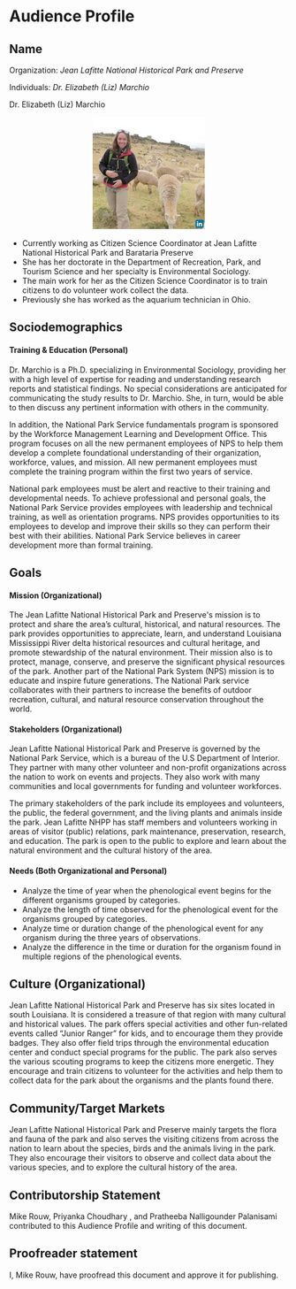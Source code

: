 # Audience Profile

## Name
Organization: _Jean Lafitte National Historical Park and Preserve_

Individuals: _Dr. Elizabeth (Liz) Marchio_

Dr. Elizabeth (Liz) Marchio  

<p align="center">
  <img src="https://github.com/priya0318/PartsPerMillion/blob/master/Audience%20Profile/Liz.jpg">
</p>

- Currently working as Citizen Science Coordinator at Jean Lafitte National Historical Park and Barataria Preserve
- She has her doctorate in the Department of Recreation, Park, and Tourism Science and her specialty is Environmental Sociology.
- The main work for her as the Citizen Science Coordinator is to train citizens to do volunteer work collect the data.
- Previously she has worked as the aquarium technician in Ohio.

## Sociodemographics 

#### Training & Education (Personal)

Dr. Marchio is a Ph.D. specializing in Environmental Sociology, providing her with a high level of expertise for reading and understanding research reports and statistical findings.  No special considerations are anticipated for communicating the study results to Dr. Marchio.  She, in turn, would be able to then discuss any pertinent information with others in the community.

In addition, the National Park Service fundamentals program is sponsored by the Workforce Management Learning and Development Office. This program focuses on all the new permanent employees of NPS to help them develop a complete foundational understanding of their organization, workforce, values, and mission. All new permanent employees must complete the training program within the first two years of service.

National park employees must be alert and reactive to their training and developmental needs. To achieve professional and personal goals, the National Park Service provides employees with leadership and technical training, as well as orientation programs. NPS provides opportunities to its employees to develop and improve their skills so they can perform their best with their abilities. National Park Service believes in career development more than formal training. 

## Goals 

#### Mission (Organizational)

The Jean Lafitte National Historical Park and Preserve's mission is to protect and share the area’s cultural, historical, and natural resources. The park provides opportunities to appreciate, learn, and understand Louisiana Mississippi River delta historical resources and cultural heritage, and promote stewardship of the natural environment. Their mission also is to protect, manage, conserve, and preserve the significant physical resources of the park. Another part of the National Park System (NPS) mission is to educate and inspire future generations. The National Park service collaborates with their partners to increase the benefits of outdoor recreation, cultural, and natural resource conservation throughout the world.

#### Stakeholders (Organizational)

Jean Lafitte National Historical Park and Preserve is governed by the National Park Service, which is a bureau of the U.S Department of Interior.  They partner with many other volunteer and non-profit organizations across the nation to work on events and projects. They also work with many communities and local governments for funding and volunteer workforces.

The primary stakeholders of the park include its employees and volunteers, the public, the federal government, and the living plants and animals inside the park.  Jean Lafitte NHPP has staff members and volunteers working in areas of visitor (public) relations, park maintenance, preservation, research, and education.  The park is open to the public to explore and learn about the natural environment and the cultural history of the area.

#### Needs (Both Organizational and Personal)

* Analyze the time of year when the phenological event begins for the different organisms grouped by categories.
* Analyze the length of time observed for the phenological event for the organisms grouped by categories.
* Analyze time or duration change of the phenological event for any organism during the three years of observations.
* Analyze the difference in the time or duration for the organism found in multiple regions of the phenological events.

## Culture (Organizational)

Jean Lafitte National Historical Park and Preserve has six sites located in south Louisiana.  It is considered a treasure of that region with many cultural and historical values. The park offers special activities and other fun-related events called “Junior Ranger” for kids, and to encourage them they provide badges. They also offer field trips through the environmental education center and conduct special programs for the public. The park also serves the various scouting programs to keep the citizens more energetic. They encourage and train citizens to volunteer for the activities and help them to collect data for the park about the organisms and the plants found there.

## Community/Target Markets

Jean Lafitte National Historical Park and Preserve mainly targets the flora and fauna of the park and also serves the visiting citizens from across the nation to learn about the species, birds and the animals living in the park. They also encourage their visitors to observe and collect data about the various species, and to explore the cultural history of the area.

## Contributorship Statement

Mike Rouw, Priyanka Choudhary , and Pratheeba Nalligounder Palanisami contributed to this Audience Profile and writing of this document.

## Proofreader statement

I, Mike Rouw, have proofread this document and approve it for publishing.
